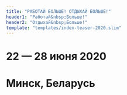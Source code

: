 ```yaml
---
title: "РАБОТАЙ БОЛЬШЕ! ОТДЫХАЙ БОЛЬШЕ!"
header1: "Работай&nbsp;Больше!"
header2: "Отдыхай&nbsp;Больше!"
template: "templates/index-teaser-2020.slim"
---
```


# 22 &mdash; 28 июня 2020 #
# Минск, Беларусь #
